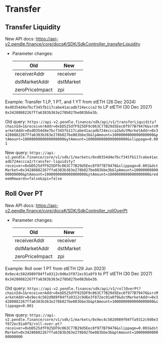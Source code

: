 # Transfer

## Transfer Liquidity

New API docs: https://api-v2.pendle.finance/core/docs#/SDK/SdkController_transferLiquidity

- Parameter changes:

    | Old | New |
    |-----|-----|
    | receiverAddr | receiver |
    | dstMarketAddr | dstMarket |
    | zeroPriceImpact | zpi |

Example: Transfer 1 LP, 1 PT, and 1 YT from stETH (26 Dec 2024) `0xd0354d4e7bcf345fb117cabe41acadb724eccca2` to LP stETH (30 Dec 2027) `0x34280882267ffa6383b363e278b027be083bbe3b`.

Old query: `https://api-v2.pendle.finance/sdk/api/v1/transferLiquidity?chainId=1&receiverAddr=0xbD525dfF925DF9c063C77B29d5Eec8f977B79476&srcMarketAddr=0xd0354d4e7bcf345fb117cabe41acadb724eccca2&dstMarketAddr=0x34280882267ffa6383b363e278b027be083bbe3b&lpAmount=1000000000000000000&ptAmount=1000000000000000000&ytAmount=1000000000000000000&slippage=0.001`

New query: `https://api-v2.pendle.finance/core/v1/sdk/1/markets/0xd0354d4e7bcf345fb117cabe41acadb724eccca2/transfer-liquidity?receiver=0xbD525dfF925DF9c063C77B29d5Eec8f977B79476&slippage=0.001&dstMarket=0x34280882267ffa6383b363e278b027be083bbe3b&lpAmount=1000000000000000000&ptAmount=1000000000000000000&ytAmount=1000000000000000000&redeemRewards=false&zpi=false`

## Roll Over PT

New API docs: https://api-v2.pendle.finance/core/docs#/SDK/SdkController_rollOverPt

- Parameter changes:

    | Old | New |
    |-----|-----|
    | receiverAddr | receiver |
    | dstMarketAddr | dstMarket |
    | zeroPriceImpact | zpi |

Example: Roll over 1 PT from stETH (29 Jun 2023) `0x9ec4c502d989f04ffa9312c9d6e3f872ec91a0f9` to PT stETH (30 Dec 2027) `0x34280882267ffa6383b363e278b027be083bbe3b`.

Old query: `https://api-v2.pendle.finance/sdk/api/v1/rollOverPt?chainId=1&receiverAddr=0xbD525dfF925DF9c063C77B29d5Eec8f977B79476&srcMarketAddr=0x9ec4c502d989f04ffa9312c9d6e3f872ec91a0f9&dstMarketAddr=0x34280882267ffa6383b363e278b027be083bbe3b&ptAmount=1000000000000000000&slippage=0.001`

New query: `https://api-v2.pendle.finance/core/v1/sdk/1/markets/0x9ec4c502d989f04ffa9312c9d6e3f872ec91a0f9/roll-over-pt?receiver=0xbD525dfF925DF9c063C77B29d5Eec8f977B79476&slippage=0.001&dstMarket=0x34280882267ffa6383b363e278b027be083bbe3b&ptAmount=1000000000000000000`